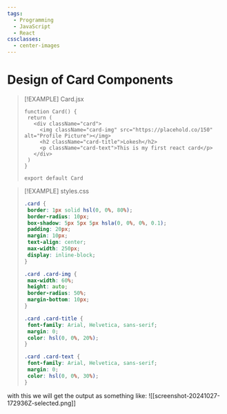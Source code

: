 ```yaml
---
tags:
  - Programming
  - JavaScript
  - React
cssclasses:
  - center-images
---
```

# Design of Card Components

> [!EXAMPLE] Card.jsx
>```JS
>function Card() {
>  return (
>    ​<​div className="card"​​​>​​​
>      ​​<​​img className="card-img" src="https://placehold.co/150" alt="Profile Picture"></img>
>      <h2 className="card-title">Lokesh</h2>
>      <p className="card-text">This is my first react card</p>
>    </div>
>  )
>}
>
>export default Card
>```

> [!EXAMPLE] styles.css
>```CSS
>.card {
>  border: 1px solid hsl(0, 0%, 80%);
>  border-radius: 10px;
>  box-shadow: 5px 5px 5px hsla(0, 0%, 0%, 0.1);
>  padding: 20px;
>  margin: 10px;
>  text-align: center;
>  max-width: 250px;
>  display: inline-block;
>}
>
>.card .card-img {
>  max-width: 60%;
>  height: auto;
>  border-radius: 50%;
>  margin-bottom: 10px;
>}
>
>.card .card-title {
>  font-family: Arial, Helvetica, sans-serif;
>  margin: 0;
>  color: hsl(0, 0%, 20%);
>}
>
>.card .card-text {
>  font-family: Arial, Helvetica, sans-serif;
>  margin: 0;
>  color: hsl(0, 0%, 30%);
>}
>```

with this we will get the output as something like:
![[screenshot-20241027-172936Z-selected.png]]